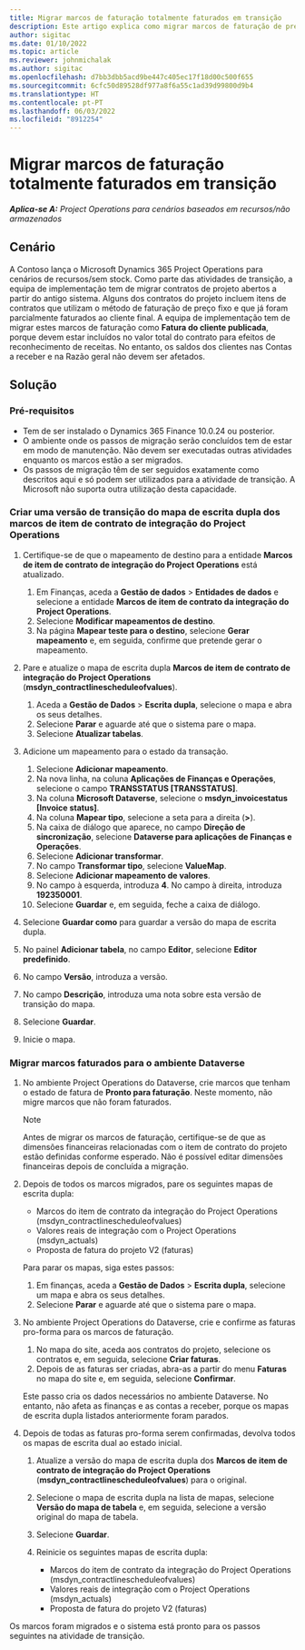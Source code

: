 ```yaml
---
title: Migrar marcos de faturação totalmente faturados em transição
description: Este artigo explica como migrar marcos de faturação de preços fixos faturados que tenham sido faturados ao cliente para contratos de projeto abertos antes da data de lançamento.
author: sigitac
ms.date: 01/10/2022
ms.topic: article
ms.reviewer: johnmichalak
ms.author: sigitac
ms.openlocfilehash: d7bb3dbb5acd9be447c405ec17f18d00c500f655
ms.sourcegitcommit: 6cfc50d89528df977a8f6a55c1ad39d99800d9b4
ms.translationtype: HT
ms.contentlocale: pt-PT
ms.lasthandoff: 06/03/2022
ms.locfileid: "8912254"
---
```

# <a name="migrate-fully-invoiced-billing-milestones-at-cutover"></a>Migrar marcos de faturação totalmente faturados em transição

_**Aplica-se A:** Project Operations para cenários baseados em recursos/não armazenados_

## <a name="scenario"></a>Cenário

A Contoso lança o Microsoft Dynamics 365 Project Operations para cenários de recursos/sem stock. Como parte das atividades de transição, a equipa de implementação tem de migrar contratos de projeto abertos a partir do antigo sistema. Alguns dos contratos do projeto incluem itens de contratos que utilizam o método de faturação de preço fixo e que já foram parcialmente faturados ao cliente final. A equipa de implementação tem de migrar estes marcos de faturação como **Fatura do cliente publicada**, porque devem estar incluídos no valor total do contrato para efeitos de reconhecimento de receitas. No entanto, os saldos dos clientes nas Contas a receber e na Razão geral não devem ser afetados.

## <a name="solution"></a>Solução

### <a name="prerequisites"></a>Pré-requisitos

- Tem de ser instalado o Dynamics 365 Finance 10.0.24 ou posterior.
- O ambiente onde os passos de migração serão concluídos tem de estar em modo de manutenção. Não devem ser executadas outras atividades enquanto os marcos estão a ser migrados.
- Os passos de migração têm de ser seguidos exatamente como descritos aqui e só podem ser utilizados para a atividade de transição. A Microsoft não suporta outra utilização desta capacidade.

### <a name="create-a-cutover-version-of-the-project-operations-integration-contract-line-milestones-dual-write-map"></a>Criar uma versão de transição do mapa de escrita dupla dos marcos de item de contrato de integração do Project Operations 

1. Certifique-se de que o mapeamento de destino para a entidade **Marcos de item de contrato de integração do Project Operations** está atualizado. 

    1. Em Finanças, aceda a **Gestão de dados** \> **Entidades de dados** e selecione a entidade **Marcos de item de contrato da integração do Project Operations**. 
    2. Selecione **Modificar mapeamentos de destino**. 
    3. Na página **Mapear teste para o destino**, selecione **Gerar mapeamento** e, em seguida, confirme que pretende gerar o mapeamento.

2. Pare e atualize o mapa de escrita dupla **Marcos de item de contrato de integração do Project Operations** (**msdyn\_contractlinescheduleofvalues**). 

    1. Aceda a **Gestão de Dados** \> **Escrita dupla**, selecione o mapa e abra os seus detalhes. 
    2. Selecione **Parar** e aguarde até que o sistema pare o mapa. 
    3. Selecione **Atualizar tabelas**.

3. Adicione um mapeamento para o estado da transação.

    1. Selecione **Adicionar mapeamento**.
    2. Na nova linha, na coluna **Aplicações de Finanças e Operações**, selecione o campo **TRANSSTATUS \[TRANSSTATUS\]**.
    3. Na coluna **Microsoft Dataverse**, selecione o **msdyn\_invoicestatus \[Invoice status\]**.
    4. Na coluna **Mapear tipo**, selecione a seta para a direita (**\>**).
    5. Na caixa de diálogo que aparece, no campo **Direção de sincronização**, selecione **Dataverse para aplicações de Finanças e Operações**.
    6. Selecione **Adicionar transformar**.
    7. No campo **Transformar tipo**, selecione **ValueMap**.
    8. Selecione **Adicionar mapeamento de valores**.
    9. No campo à esquerda, introduza **4**. No campo à direita, introduza **192350001**. 
    10. Selecione **Guardar** e, em seguida, feche a caixa de diálogo.

4. Selecione **Guardar como** para guardar a versão do mapa de escrita dupla. 
5. No painel **Adicionar tabela**, no campo **Editor**, selecione **Editor predefinido**.
6. No campo **Versão**, introduza a versão.
7. No campo **Descrição**, introduza uma nota sobre esta versão de transição do mapa. 
8. Selecione **Guardar**.
9. Inicie o mapa.

### <a name="migrate-invoiced-milestones-to-the-dataverse-environment"></a>Migrar marcos faturados para o ambiente Dataverse

1. No ambiente Project Operations do Dataverse, crie marcos que tenham o estado de fatura de **Pronto para faturação**. Neste momento, não migre marcos que não foram faturados.

    > [!NOTE]
    > Antes de migrar os marcos de faturação, certifique-se de que as dimensões financeiras relacionadas com o item de contrato do projeto estão definidas conforme esperado. Não é possível editar dimensões financeiras depois de concluída a migração.

2. Depois de todos os marcos migrados, pare os seguintes mapas de escrita dupla:

    - Marcos do item de contrato da integração do Project Operations (msdyn\_contractlinescheduleofvalues)
    - Valores reais de integração com o Project Operations (msdyn\_actuals)
    - Proposta de fatura do projeto V2 (faturas)

    Para parar os mapas, siga estes passos:

    1. Em finanças, aceda a **Gestão de Dados** \> **Escrita dupla**, selecione um mapa e abra os seus detalhes.
    2. Selecione **Parar** e aguarde até que o sistema pare o mapa.

3. No ambiente Project Operations do Dataverse, crie e confirme as faturas pro-forma para os marcos de faturação. 

    1. No mapa do site, aceda aos contratos do projeto, selecione os contratos e, em seguida, selecione **Criar faturas**.
    2. Depois de as faturas ser criadas, abra-as a partir do menu **Faturas** no mapa do site e, em seguida, selecione **Confirmar**.

    Este passo cria os dados necessários no ambiente Dataverse. No entanto, não afeta as finanças e as contas a receber, porque os mapas de escrita dupla listados anteriormente foram parados.

4. Depois de todas as faturas pro-forma serem confirmadas, devolva todos os mapas de escrita dual ao estado inicial.

    1. Atualize a versão do mapa de escrita dupla dos **Marcos de item de contrato de integração do Project Operations** (**msdyn\_contractlinescheduleofvalues**) para o original. 
    2. Selecione o mapa de escrita dupla na lista de mapas, selecione **Versão do mapa de tabela** e, em seguida, selecione a versão original do mapa de tabela.
    3. Selecione **Guardar**.
    4. Reinicie os seguintes mapas de escrita dupla:

        - Marcos do item de contrato da integração do Project Operations (msdyn\_contractlinescheduleofvalues)
        - Valores reais de integração com o Project Operations (msdyn\_actuals)
        - Proposta de fatura do projeto V2 (faturas)

Os marcos foram migrados e o sistema está pronto para os passos seguintes na atividade de transição.
